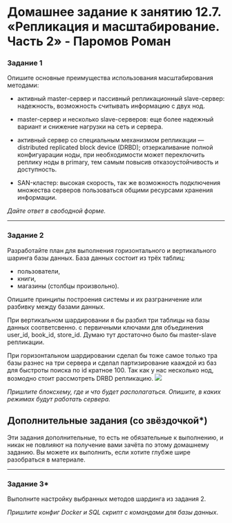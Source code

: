 # Домашнее задание к занятию 12.7. «Репликация и масштабирование. Часть 2» - Паромов Роман

### Задание 1

Опишите основные преимущества использования масштабирования методами:

- активный master-сервер и пассивный репликационный slave-сервер: надежность, возможность считывать информацию с двух нод.

- master-сервер и несколько slave-серверов: еще более надежный вариант и снижение нагрузки на сеть и сервера.

- активный сервер со специальным механизмом репликации — distributed replicated block device (DRBD); отзеркаливание полной конфигуарации ноды, при необходимости может переключить реплику ноды в primary, тем самым повысив отказоустойчивость и доступность.

- SAN-кластер: высокая скорость, так же возможность подключения множества серверов пользоваться общими ресурсами хранения информации.

*Дайте ответ в свободной форме.*

---

### Задание 2


Разработайте план для выполнения горизонтального и вертикального шаринга базы данных. База данных состоит из трёх таблиц: 

- пользователи, 
- книги, 
- магазины (столбцы произвольно). 

Опишите принципы построения системы и их разграничение или разбивку между базами данных.

При вертикальном шардировании я бы разбил три таблицы на базы данных соответсвенно. с первичными ключами для объединения user_id, book_id, store_id. Думаю тут достаточно было бы master-slave репликации.

При горизонтальном шардировании сделал бы тоже самое только тра базы разнес на три сервера и сделал партизирование кааждой из баз для быстроты поиска по id кратное 100. Так как у нас несколько нод, возмодно стоит рассмотреть DRBD репликацию.
![](https://github.com/Romera14/hw_mysql_12-07/blob/main/shema_base.png0)

*Пришлите блоксхему, где и что будет располагаться. Опишите, в каких режимах будут работать сервера.* 

## Дополнительные задания (со звёздочкой*)
Эти задания дополнительные, то есть не обязательные к выполнению, и никак не повлияют на получение вами зачёта по этому домашнему заданию. Вы можете их выполнить, если хотите глубже шире разобраться в материале.

---
### Задание 3*

Выполните настройку выбранных методов шардинга из задания 2.

*Пришлите конфиг Docker и SQL скрипт с командами для базы данных*.
